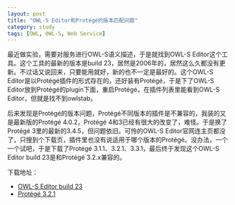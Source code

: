 ```yaml
---
layout: post
title: "OWL-S Editor和Protégé的版本匹配问题"
category: study
tags: [OWL, OWL-S, Web Service]
---
```

最近做实验，需要对服务进行OWL-S语义描述，于是就找到OWL-S Editor这个工具。这个工具的最新的版本是build 23，居然是2006年的，居然这么久都没有更新。不过话又说回来，只要能用就好，新的也不一定是最好的。这个OWL-S Editor是以Protégé插件的形式存在的，还好装有Protégé，于是下了OWL-S Editor放到Protégé的plugin下面，重启Protégé，在插件列表里能看到OWL-S Editor，但就是找不到owlstab。

后来发现是Protégé的版本问题，Protégé不同版本的插件是不兼容的，我装的又是最新版的Protégé 4.0.2，Protégé 4和3已经有很大的改变了，难怪。于是换了Protégé 3里的最新的3.4.5，但问题依旧。可怜的OWL-S Editor官网连主页都没了，只搜到个下载页，插件里也没有说适用于哪个版本的Protégé。没办法，一个一个试吧，于是下载了Protégé 3.1.1、3.2.1、3.3.1，最后终于发现这个OWL-S Editor build 23是和Protégé 3.2.x兼容的。

下载地址：

*  [OWL-S Editor build 23](http://projects.semwebcentral.org/frs/download.php/285/owlseditor-build23.zip)
*  [Protégé 3.2.1](http://protege.cim3.net/download/old-releases/3.2.1/full/)